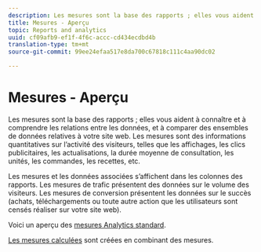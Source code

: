 ```yaml
---
description: Les mesures sont la base des rapports ; elles vous aident à connaître et à comprendre les relations entre les données, et à comparer des ensembles de données relatives à votre site web. Les mesures sont des informations quantitatives sur l’activité des visiteurs, telles que les affichages, les clics publicitaires, les actualisations, la durée moyenne de consultation, les unités, les commandes, les recettes, etc.
title: Mesures - Aperçu
topic: Reports and analytics
uuid: cf09afb9-ef1f-4f6c-accc-cd434ecdbd4b
translation-type: tm+mt
source-git-commit: 99ee24efaa517e8da700c67818c111c4aa90dc02

---
```



# Mesures - Aperçu

Les mesures sont la base des rapports ; elles vous aident à connaître et à comprendre les relations entre les données, et à comparer des ensembles de données relatives à votre site web. Les mesures sont des informations quantitatives sur l’activité des visiteurs, telles que les affichages, les clics publicitaires, les actualisations, la durée moyenne de consultation, les unités, les commandes, les recettes, etc.

Les mesures et les données associées s’affichent dans les colonnes des rapports. Les mesures de trafic présentent des données sur le volume des visiteurs. Les mesures de conversion présentent les données sur le succès (achats, téléchargements ou toute autre action que les utilisateurs sont censés réaliser sur votre site web).

Voici un aperçu des [mesures Analytics standard](/help/components/c-variables/c-metrics/metrics-overview.md).

[Les mesures calculées](https://marketing.adobe.com/resources/help/fr_FR/analytics/calcmetrics/) sont créées en combinant des mesures.
